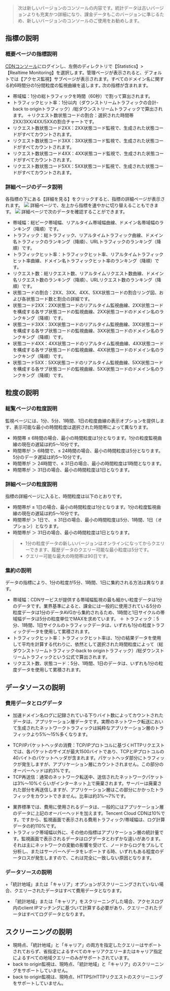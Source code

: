 >次は新しいバージョンのコンソールの内容です。統計データは古いバージョンよりも充実かつ詳細になり、課金データもこのバージョンに準じるため、新しいバージョンのコンソールのご使用をお勧めします。
## 指標の説明
### 概要ページの指標説明
[CDNコンソール](https://console.cloud.tencent.com/cdn)にログインし、左側のディレクトリで【Statistics】> 【Realtime Monitoring】を選択します。管理ページが表示されると、デフォルトでは【アクセス監視】サブページが表示されます。すべてのドメイン名に関する約6時間分の1分間粒度の監視曲線を返します｡ 次の指標が含まれます。
+ 帯域幅：1分の総トラフィックを時間（60秒）で割って算出されます。
+ トラフィックヒット率：1分以内（ダウンストリームトラフィックの合計-back to originトラフィック）/総ダウンストリームトラフィックで算出されます。
＋リクエスト数状態コードの割合：選択された時間帯2XX/3XX/4XX/5XXの割合チャートです。
+ リクエスト数状態コード2XX：2XX状態コード監視で、生成された状態コードがすべてカウントされます。
+ リクエスト数状態コード3XX：3XX状態コード監視で、生成された状態コードがすべてカウントされます。
+ リクエスト数状態コード4XX：4XX状態コード監視で、生成された状態コードがすべてカウントされます。
+ リクエスト数状態コード5XX：5XX状態コード監視で、生成された状態コードがすべてカウントされます。

### 詳細ページのデータ説明
各指標の下にある【詳細を見る】をクリックすると、指標の詳細ページが表示されます。
![](https://main.qcloudimg.com/raw/3aae6ee3d47dadae74ca59667b6d7310.png)
詳細ページで、左上から指標を速やかに切り替えることもできます。
![](https://main.qcloudimg.com/raw/5262321ca413e2a24274a0d0fe086263.png)
詳細ページで次のデータを確認することができます。
+ 帯域幅：総ピーク帯域幅、リアルタイム帯域幅曲線、ドメイン名帯域幅のランキング（降順）です。
+ トラフィック：総トラフィック、リアルタイムトラフィック曲線、ドメイン名トラフィックのランキング（降順）、URLトラフィックのランキング（降順）です。
+ トラフィックヒット率：トラフィックヒット率、リアルタイムトラフィックヒット率曲線、ドメイン名トラフィックヒット率のランキング（降順）です。
+ リクエスト数：総リクエスト数、リアルタイムリクエスト数曲線、ドメイン名リクエスト数のランキング（降順）、URLリクエスト数のランキング（降順）です。
+ 状態コードの割合：2XX、3XX、4XX、5XX状態コードの割合リング図、および各状態コード数と割合の詳細です。
+ 状態コード2XX：2XX状態コードのリアルタイム監視曲線、2XX状態コードを構成する各サブ状態コードの監視曲線、2XX状態コードのドメイン名のランクキング（降順）です。
+ 状態コード3XX：3XX状態コードのリアルタイム監視曲線、3XX状態コードを構成する各サブ状態コードの監視曲線、3XX状態コードのドメイン名のランクキング（降順）です。
+ 状態コード4XX：4XX状態コードのリアルタイム監視曲線、4XX状態コードを構成する各サブ状態コードの監視曲線、4XX状態コードのドメイン名のランクキング（降順）です。
+ 状態コード5XX：5XX状態コードのリアルタイム監視曲線、5XX状態コードを構成する各サブ状態コードの監視曲線、5XX状態コードのドメイン名のランクキング（降順）です。


## 粒度の説明
### 総覧ページの粒度説明
監視ページには、1分、5分、1時間、1日の粒度曲線の表示オプションを提供します、表示可能な最小の時間粒度は選択された時間帯によって異なります。
+ 時間帯 ≤ 6時間の場合、最小の時間粒度は1分となります。1分の粒度監視曲線の現在の遅延は約5〜10分です。
+ 時間帯が ＞ 6時間で、≤ 24時間の場合、最小の時間粒度は5分となります。5分のデータ遅延は約5〜10分です。
+ 時間帯が ＞ 24時間で、≤ 31日の場合、最小の時間粒度は1時間となります。
+ 時間帯が ＞ 31日の場合、最小の時間粒度は1日となります。


### 詳細ページの粒度説明
指標の詳細ページに入ると、時間粒度は以下のとおりです。
+ 時間帯が ≤ 1日の場合、最小の時間粒度は1分となります。1分の粒度監視曲線の現在の遅延は約5〜10分です。
+ 時間帯が ＞ 1日で、 ≤ 31日の場合、最小の時間粒度は5分、1時間、1日（オプション）となります。
+ 時間帯が ＞ 31日の場合、最小の時間粒度は1日となります。

>
>- 1分の粒度データの新しいバージョンはオンラインになってからクエリーできます、履歴データのクエリー可能な最小粒度は5分です。
>- クエリー可能な最大の時間帯は90日です。


### 集約の説明
データの指標により、1分の粒度が5分、1時間、1日に集約される方法は異なります。
+ 帯域幅：CDNサービスが提供する帯域幅監視の最も細かい粒度データは1分のデータです。業界基準によると、課金には一般的に使用されている5分の粒度データは1分のデータAVGから集約されるため、1時間と1日サイクルの帯域幅データは5分の粒度単位でMAXを求めています。
＋ トラフィック：5分、1時間、1日サイクルのトラフィックデータは、いずれも1分の粒度トラフィックデータを使用して累積されます。
+ トラフィックヒット率：トラフィックヒット率は、1分の結果データを使用して平均を計算する代わりに、依然として選択された時間粒度によって（総ダウンストリームトラフィック‐back to originトラフィック）/総ダウンストリームトラフィックという公式で算出されます。
+ リクエスト数、状態コード：5分、1時間、1日のデータは、いずれも1分の粒度データを使用して累積されます。


## データソースの説明
### 費用データとログデータ
- 加速ドメイン名ログに記録されている下りバイト数によってカウントされたデータは、アプリケーション層データです。実際のネットワーク転送において生成されたネットワークトラフィックは純粋なアプリケーション層のトラフィックより5%〜15%多くなります。
 + TCP/IPパケットヘッダの消費：TCP/IPプロトコルに基づくHTTPリクエストでは、各パケットのサイズが最大1500バイトであり、TCPとIPプロトコルの40バイトのパケットヘッダが含まれます。パケットヘッダ部分にトラフィックが発生しますが、アプリケーション層にカウントされません。この部分のオーバーヘッドは約3%です。
 + TCP再送信：通常のネットワーク転送中、送信されたネットワークパケットは3%～10%ぐらいがインターネット上で廃棄されます。サーバーは廃棄された部分を再送信しますが、アプリケーション層はこの部分にかかったトラフィックをカウントできません。比率は約3%～7%です。
- 業界標準では、費用に使用されるデータは、一般的にはアプリケーション層のデータに上記のオーバーヘッドを加えます。Tencent Cloud CDNは10%です。ですから、監視画面で表示される費用トラフィック/帯域幅は、ログ計算データの約110%です。
- トラフィック帯域幅以外に、その他の指標はアプリケーション層の統計量です。監視画面で表示されるデータはログデータとわずかな違いがあります。それは主にネットワークの変動の影響を受けて、ノードからログをプルして分析し、またはサーバーへデータをレポートする時、いずれもある程度のデータロスが発生しますので、これは完全に一致しない原因となります。

### データソースの説明
+「統計地域」または「キャリア」オプションがスクリーニングされていない場合、クエリーされたデータはすべて費用データとなります。
+ 「統計地域」または「キャリア」をスクリーニングした場合、アクセスログ内のclient IPマッチングに基づいて計算する必要があり、クエリーされたデータはすべてログデータとなります。

## スクリーニングの説明
+ 現時点、「統計地域」と「キャリア」の両方を指定したクエリーはサポートされておらず、省指定によるすべてのキャリアクエリーまたはキャリア指定によるすべての地域クエリーのみがサポートされています。
+ back to origin監視は、現時点、「統計地域」と「キャリア」のスクリーニングをサポートしていません。
+ back to origin監視は、現時点、HTTPS/HTTPリクエストのスクリーニングをサポートしていません。



